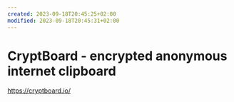 ```yaml
---
created: 2023-09-18T20:45:25+02:00
modified: 2023-09-18T20:45:31+02:00
---
```


# CryptBoard - encrypted anonymous internet clipboard

https://cryptboard.io/
